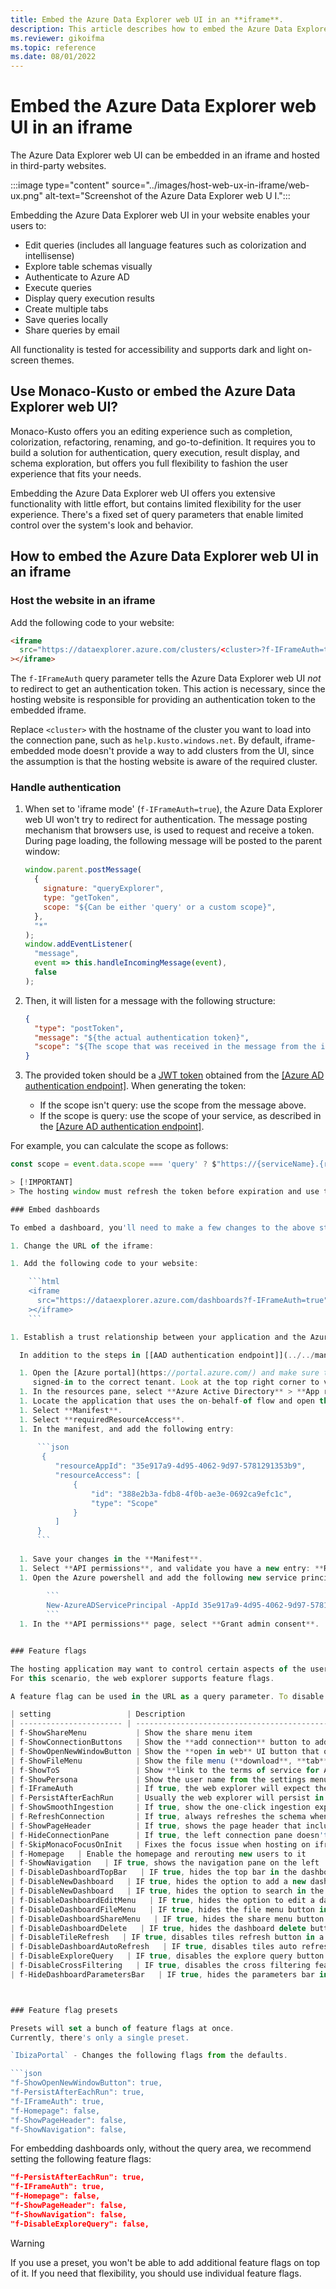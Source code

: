 ```yaml
---
title: Embed the Azure Data Explorer web UI in an **iframe**.
description: This article describes how to embed the Azure Data Explorer web UI in an **iframe**.
ms.reviewer: gikoifma
ms.topic: reference
ms.date: 08/01/2022
---
```

# Embed the Azure Data Explorer web UI in an iframe

The Azure Data Explorer web UI can be embedded in an iframe and hosted in third-party websites.

:::image type="content" source="../images/host-web-ux-in-iframe/web-ux.png" alt-text="Screenshot of the Azure Data Explorer web U I.":::

Embedding the Azure Data Explorer web UI in your website enables your users to:

- Edit queries (includes all language features such as colorization and intellisense)
- Explore table schemas visually
- Authenticate to Azure AD
- Execute queries
- Display query execution results
- Create multiple tabs
- Save queries locally
- Share queries by email

All functionality is tested for accessibility and supports dark and light on-screen themes.

## Use Monaco-Kusto or embed the Azure Data Explorer web UI?

Monaco-Kusto offers you an editing experience such as completion, colorization, refactoring, renaming, and go-to-definition. It requires you to build a solution for authentication, query execution, result display, and schema exploration, but offers you full flexibility to fashion the user experience that fits your needs.

Embedding the Azure Data Explorer web UI offers you extensive functionality with little effort, but contains limited flexibility for the user experience. There's a fixed set of query parameters that enable limited control over the system's look and behavior.

## How to embed the Azure Data Explorer web UI in an iframe

### Host the website in an iframe

Add the following code to your website:

```html
<iframe
  src="https://dataexplorer.azure.com/clusters/<cluster>?f-IFrameAuth=true"
></iframe>
```

The `f-IFrameAuth` query parameter tells the Azure Data Explorer web UI *not* to redirect to get an authentication token. This action is necessary, since the hosting website is responsible for providing an authentication token to the embedded iframe.

Replace `<cluster>` with the hostname of the cluster you want to load into the connection pane, such as `help.kusto.windows.net`. By default, iframe-embedded mode doesn't provide a way to add clusters from the UI, since the assumption is that the hosting website is aware of the required cluster.

### Handle authentication

1. When set to 'iframe mode' (`f-IFrameAuth=true`), the Azure Data Explorer web UI won't try to redirect for authentication. The message posting mechanism that browsers use, is used to request and receive a token. During page loading, the following message will be posted to the parent window:

   ```javascript
   window.parent.postMessage(
     {
       signature: "queryExplorer",
       type: "getToken",
       scope: "${Can be either 'query' or a custom scope}",
     },
     "*"
   );
   window.addEventListener(
     "message",
     event => this.handleIncomingMessage(event),
     false
   );
   ```

1. Then, it will listen for a message with the following structure:

   ```json
   {
     "type": "postToken",
     "message": "${the actual authentication token}",
     "scope": "${The scope that was received in the message from the iframe}"
   }
   ```

1. The provided token should be a [JWT token](https://tools.ietf.org/html/rfc7519) obtained from the [[Azure AD authentication endpoint]](../../management/access-control/how-to-authenticate-with-aad.md#web-client-javascript-authentication-and-authorization).
When generating the token:
     * If the scope isn't query: use the scope from the message above.
     * If the scope is query: use the scope of your service, as described in the [[Azure AD authentication endpoint]](../../management/access-control/how-to-authenticate-with-aad.md#web-client-javascript-authentication-and-authorization).

  For example, you can calculate the scope as follows:
  
  ```javascript
  const scope = event.data.scope === 'query' ? $"https://{serviceName}.{region}.kusto.windows.net/.default" : event.data.scope;

> [!IMPORTANT]
> The hosting window must refresh the token before expiration and use the same mechanism to provide the updated token to the application. Otherwise, once the token expires, service calls will fail.

### Embed dashboards

To embed a dashboard, you'll need to make a few changes to the above steps

1. Change the URL of the iframe:

  1. Add the following code to your website:
  
      ```html
      <iframe
        src="https://dataexplorer.azure.com/dashboards?f-IFrameAuth=true"
      ></iframe>
      ```

1. Establish a trust relationship between your application and the Azure Data Explorer service.

    In addition to the steps in [[AAD authentication endpoint]](../../management/access-control/how-to-authenticate-with-aad.md#on-behalf-of-authentication), you also need to establish trust relationship between your application and the dashboards service:       
 
    1. Open the [Azure portal](https://portal.azure.com/) and make sure that you're
       signed-in to the correct tenant. Look at the top right corner to verify the identity used to sign into the portal.
    1. In the resources pane, select **Azure Active Directory** > **App registrations**.
    1. Locate the application that uses the on-behalf-of flow and open this application.
    1. Select **Manifest**.
    1. Select **requiredResourceAccess**.
    1. In the manifest, and add the following entry:
    
        ```json
         {
            "resourceAppId": "35e917a9-4d95-4062-9d97-5781291353b9",
            "resourceAccess": [
                {
                    "id": "388e2b3a-fdb8-4f0b-ae3e-0692ca9efc1c",
                    "type": "Scope"
                }
            ]
        }
        ```
    
    1. Save your changes in the **Manifest**.
    1. Select **API permissions**, and validate you have a new entry: **RTD Metadata Service**.
    1. Open the Azure powershell and add the following new service principal for that app:
    
          ```
          New-AzureADServicePrincipal -AppId 35e917a9-4d95-4062-9d97-5781291353b9
          ```
    1. In the **API permissions** page, select **Grant admin consent**.


### Feature flags

The hosting application may want to control certain aspects of the user experience. For example, hide the connection pane, or disable connecting to other clusters.
For this scenario, the web explorer supports feature flags.

A feature flag can be used in the URL as a query parameter. To disable adding other clusters, use https://dataexplorer.azure.com/?f-ShowConnectionButtons=false in the hosting application.

| setting                 | Description                                                                                                        | Default Value |
| ----------------------- | ------------------------------------------------------------------------------------------------------------------ | ------------- |
| f-ShowShareMenu           | Show the share menu item                                                                                           | true          |
| f-ShowConnectionButtons   | Show the **add connection** button to add a new cluster                                                            | true          |
| f-ShowOpenNewWindowButton | Show the **open in web** UI button that opens a new browser window and point to https://dataexplorer.azure.com with the right cluster and database in scope           | false         |
| f-ShowFileMenu            | Show the file menu (**download**, **tab**, **content**, and so on)                                                 | true          |
| f-ShowToS                 | Show **link to the terms of service for Azure Data Explorer** from the settings dialog                             | true          |
| f-ShowPersona             | Show the user name from the settings menu, in the top-right corner                                                 | true          |
| f-IFrameAuth              | If true, the web explorer will expect the iframe to handle authentication and provide a token via a message. This process will always be true for iframe scenarios                                                                                                                                      | false         |
| f-PersistAfterEachRun     | Usually the web explorer will persist in the unload event. When hosting in iframes, it doesn't always fire. This flag will then trigger **persisting local state** after each query run. As a result, any data loss that occurs, will only affect text that had never been run, thus limiting its impact          | false         |
| f-ShowSmoothIngestion     | If true, show the one-click ingestion experience when right-clicking on a database                                   | true          |
| f-RefreshConnection       | If true, always refreshes the schema when loading the page and never depends on local storage                      | false         |
| f-ShowPageHeader          | If true, shows the page header that includes the Azure Data Explorer title and settings                            | true          |
| f-HideConnectionPane      | If true, the left connection pane doesn't display                                                                  | false         |
| f-SkipMonacoFocusOnInit   | Fixes the focus issue when hosting on iframe                                                                       | false         |
| f-Homepage   | Enable the homepage and rerouting new users to it                                                                       | true         |
| f-ShowNavigation   | IF true, shows the navigation pane on the left                                                                   | true         |
| f-DisableDashboardTopBar   | IF true, hides the top bar in the dashboard                                                                  | false         |
| f-DisableNewDashboard   | IF true, hides the option to add a new dashboard                                                               | false         |
| f-DisableNewDashboard   | IF true, hides the option to search in the dashboards list                                                               | false         |
| f-DisableDashboardEditMenu   | IF true, hides the option to edit a dashboard                                                               | false         |
| f-DisableDashboardFileMenu   | IF true, hides the file menu button in a dashboard                                                               | false         |
| f-DisableDashboardShareMenu   | IF true, hides the share menu button in a dashboard                                                               | false         |
| f-DisableDashboardDelete   | IF true, hides the dashboard delete button                                                           | false         |
| f-DisableTileRefresh   | IF true, disables tiles refresh button in a dashboard                                                          | false         |
| f-DisableDashboardAutoRefresh   | IF true, disables tiles auto refresh in a dashboard                                                          | false         |
| f-DisableExploreQuery   | IF true, disables the explore query button of the tiles                                                         | false         |
| f-DisableCrossFiltering   | IF true, disables the cross filtering feature in dashboards                                                         | false         |
| f-HideDashboardParametersBar   | IF true, hides the parameters bar in a dashboard                                                         | false         |



### Feature flag presets

Presets will set a bunch of feature flags at once.
Currently, there's only a single preset.

`IbizaPortal` - Changes the following flags from the defaults.

```json
"f-ShowOpenNewWindowButton": true,
"f-PersistAfterEachRun": true,
"f-IFrameAuth": true,
"f-Homepage": false,
"f-ShowPageHeader": false,
"f-ShowNavigation": false,
```

For embedding dashboards only, without the query area, we recommend setting the following feature flags:
```json
"f-PersistAfterEachRun": true,
"f-IFrameAuth": true,
"f-Homepage": false,
"f-ShowPageHeader": false,
"f-ShowNavigation": false,
"f-DisableExploreQuery": false,
```

> [!WARNING]
> If you use a preset, you won't be able to add additional feature flags on top of it. If you need that flexibility, you should use individual feature flags.

